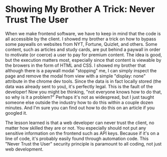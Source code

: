 # Showing My Brother A Trick: Never Trust The User

When we make frontend software, we have to keep in mind that the code is all accessible by the client. I showed my brother a trick on how to bypass some paywalls on websites from NYT, Fortune, Quizlet, and others. Some content, such as articles and study cards, are put behind a paywall in order to motivate (or coerce) a user to pay for premium content. The idea is good, but the execution matters most, especially since that content is viewable by the browers in the form of HTML and CSS. I showed my brother that although there is a paywall modal "stopping" me, I can simply inspect the page and remove the modal from view with a simple "display: none" attribute in the chrome dev tools. Since the data is in fact locally stored (the data was already sent to you), it's perfectly legal. This is the fault of the developer! Now you might be thinking, "not everyone knows how to do that, so why is it a problem?" Perhaps it's not as widespread, but I just taught someone else outside the industry how to do this within a couple dozen minutes. And I'm sure you can find out how to do this on an article if you googled it.

The lesson learned is that a web developer can never trust the client, no matter how skilled they are or not. You especially should not put any sensitive information on the frontend such as API keys. Because if it's on a line of code, it's probably easily found through automation code. This "Never Trust the User" security principle is paramount to all coding, not just web development. 

